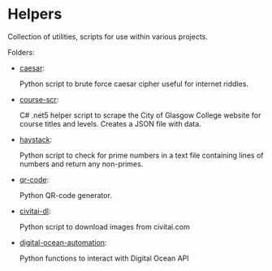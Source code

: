 # Helpers
Collection of utilities, scripts for use within various projects.

Folders:

- [caesar](https://github.com/PavKmiec/Helpers/tree/main/caesar): 
  
  Python script to brute force caesar cipher
  useful for internet riddles.
  
- [course-scr](https://github.com/PavKmiec/Helpers/tree/main/course-scr):
  
  C# .net5 helper script to scrape the City of Glasgow College website for course titles and levels.
  Creates a JSON file with data.
  
- [haystack](https://github.com/PavKmiec/Helpers/tree/main/haystack):
  
  Python script to check for prime numbers in a text file containing lines of numbers and return any non-primes.

- [qr-code](https://github.com/PavKmiec/Helpers/tree/main/qr-code):

  Python QR-code generator.

- [civitai-dl](https://github.com/pablo-01/Helpers/tree/main/civitai-dl):

  Python script to download images from civitai.com
  
- [digital-ocean-automation](https://github.com/PavKmiec/Helpers/tree/main/digital_ocean_automation):
  
  Python functions to interact with Digital Ocean API
  

